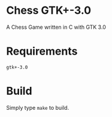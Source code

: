 # Chess GTK+-3.0
A Chess Game written in C with GTK 3.0

# Requirements
```
gtk+-3.0
```
# Build
Simply type `make` to build.